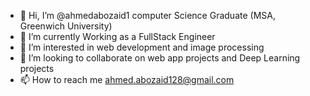 - 👋 Hi, I’m @ahmedabozaid1 computer Science Graduate (MSA, Greenwich University)
- 🌱 I’m currently Working as a FullStack Engineer
- 👀 I’m interested in web development and image processing
- 💞️ I’m looking to collaborate on web app projects and Deep Learning projects
- 📫 How to reach me ahmed.abozaid128@gmail.com

<!---
ahmedabozaid1/ahmedabozaid1 is a ✨ special ✨ repository because its `README.md` (this file) appears on your GitHub profile.
You can click the Preview link to take a look at your changes.
--->
